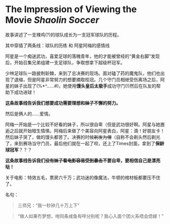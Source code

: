 # The Impression of Viewing the Movie _Shaolin Soccer_

故事讲述了一支辣鸡(?)的球队成长为一支冠军球队的历程。

其中穿插了两条线：球队的历练 和 阿星阿梅的感情线

阿星是一个痴迷武功，喜爱足球的落魄青年，他的才能被曾经的“黄金右脚”发现后，开始召集兄弟组建一支足球队，争取想拿下超级杯冠军。

少林足球队一路披荆斩棘，来到了总决赛的现场。面对磕了药的魔鬼队，他们也出现了退缩，但是阿星非常努力的想要摘取桂冠。几个守门员相继受伤离场之后，阿星的妹子出现了($%^!~^$%*^……#)，她使用**馒头皇后太极手**成功守门(!)然后在队友的帮助下成功进球！

**这条故事线告诉我们想要成功需要理想和~~妹子~~不懈的努力。**

然后是俩人的……爱情。

阿梅一开始是一个比较不好看的妹子，所以很自卑（但是武功很好啊。阿星与她邂逅之后就开始暗生情愫。阿梅后来做了个美容向阿星表白，阿星：滴！好朋友卡！然后妹子哭了，做的馒头都苦了。决赛的时候~~剃发为僧~~（自称不会剃头然后剃光了，来到赛场当守门员，最后他们就在一起了呗，还上了Times封面，拿到了**保龄球冠军**？？？

**这条故事线告诉我们~~没有妹子看电影容易受到暴击~~不要自卑，要相信自己是漂亮哒！**

关于电影：特效五毛，票房六千万；武功迷的像魔法，牛顿的棺材板都要压不住了。

名句：

> 三师兄：“我一秒钟几十万上下”

> “做人如果冇梦想，咁同条咸鱼有咩分别呢？我心入面个团火系唔会熄嫁！”